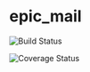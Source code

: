 # epic_mail
![Build Status](https://travis-ci.org/patDevNG/epic_mail.svg?branch=develop)

![Coverage Status](https://coveralls.io/repos/github/patDevNG/epic_mail/badge.svg)

